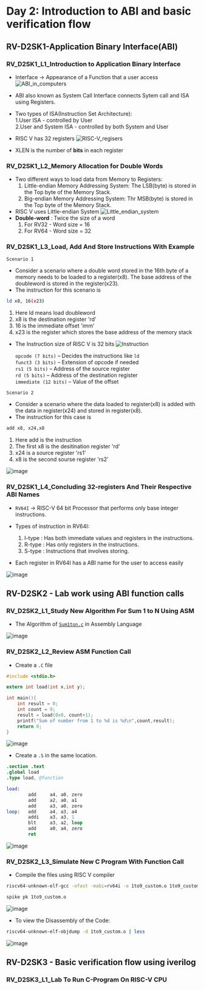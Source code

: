 # Day 2: Introduction to ABI and basic verification flow

## RV-D2SK1-Application Binary Interface(ABI)

### RV_D2SK1_L1_Introduction to Application Binary Interface

- Interface &rarr; Appearance of a Function that a user access
![ABI_in_computers](images/Screenshot%202025-05-05%20170808.png)

- ABI also known as System Call Interface connects Sytem call and ISA using Registers.  
- Two types of ISA(Instruction Set Architecture):  
  1.User ISA - controlled by User  
  2.User and System ISA - controlled by both System and User

  
- RISC V has 32 registers
![RISC-V_regisers](images/Screenshot%202025-05-05%20170922.png) 

- XLEN is the number of **bits** in each register 

### RV_D2SK1_L2_Memory Allocation for Double Words

- Two different ways to load data from Memory to Registers:
  1. Little-endian Memory Addressing System: The LSB(byte) is stored in the Top byte of the Memory Stack.
  2. Big-endian Memory Addressing System: Thr MSB(byte) is stored in the Top byte of the Memory Stack.  
- RISC V uses Little-endian System
![Little_endian_system](images/Screenshot%202025-05-05%20174732.png)  
- **Double-word** : Twice the size of a word
  1. For RV32 - Word size = 16
  2. For RV64 - Word size = 32

### RV_D2SK1_L3_Load, Add And Store Instructions With Example
`Scenario 1`
- Consider a scenario where a double word stored in the 16th byte of a memory needs to be loaded to a register(x8). The base address of the doubleword is stored in the register(x23).
- The instruction for this scenario is 
```bash
ld x8, 16(x23)
```
   1. Here ld means load doubleword
   2. x8 is the destination register 'rd'
   3. 16 is the immediate offset 'imm'
   4. x23 is the register which stores the base address of the memory stack

- The Instruction size of RISC V is 32 bits
![Instruction](images/Screenshot%202025-05-05%20183111.png)  

  `opcode (7 bits)` – Decides the instructions like `ld`  
  `funct3 (3 bits)` – Extension of opcode if needed  
  `rs1 (5 bits)` – Address of the source register  
  `rd (5 bits)` – Address of the destination register  
  `immediate (12 bits)` – Value of the offset  

`Scenario 2`
- Consider a scenario where the data loaded to register(x8) is added with the data in register(x24) and stored in register(x8).
- The instruction for this case is
```bash
add x8, x24,x8
```
  1. Here add is the instruction
  2. The first x8 is the desitination register 'rd'
  3. x24 is a source register 'rs1'
  4. x8  is the second sourse register 'rs2'

![image](images/Screenshot%202025-05-05%20185226.png)

### RV_D2SK1_L4_Concluding 32-registers And Their Respective ABI Names

- ``RV64I`` &rarr; RISC-V 64 bit Processor that performs only base integer instructions.  
- Types of instruction in RV64I:
  1. I-type : Has both immediate values and registers in the instructions.
  2. R-type : Has only registers in the instructions.
  3. S-type : Instructions that involves storing.

- Each register in RV64I has a ABI name for the user to access easily  

![image](images/Screenshot%202025-05-05%20190641.png)  


## RV-D2SK2 - Lab work using ABI function calls
  
### RV_D2SK2_L1_Study New Algorithm For Sum 1 to N Using ASM

- The Algorithm of [`Sum1ton.c`](Day1.md#rv_d1sk2_l1_c-program-to-compute-sum-from-1-to-n) in Assembly Language

![image](images/Screenshot%202025-05-05%20192316.png)

### RV_D2SK2_L2_Review ASM Function Call

- Create a `.C` file  
```c
#include <stdio.h>

extern int load(int x,int y);

int main(){
    int result = 0;
    int count = 9;
    result = load(0x0, count+1);
    printf("Sum of number from 1 to %d is %d\n",count,result);
    return 0;
}
```
![image](images/Screenshot%202025-05-05%20193826.png)

- Create a `.S` in the same location.
```S
.section .text
.global load
.type load, @function

load:
        add     a4, a0, zero
        add     a2, a0, a1
        add     a3, a0, zero
loop:   add     a4, a3, a4
        addi    a3, a3, 1
        blt     a3, a2, loop
        add     a0, a4, zero
        ret
```
![image](images/Screenshot%202025-05-05%20193856.png)

### RV_D2SK2_L3_Simulate New C Program With Function Call

- Compile the files using RISC V compiler
```bash
riscv64-unknown-elf-gcc -ofast -mabi=rv64i -o 1to9_custom.o 1to9_custom.c load.S
```  
```bash
spike pk 1to9_custom.o
```
![image](images/Screenshot%202025-05-05%20200214.png)

- To view the Disassembly of the Code:
```bash
riscv64-unknown-elf-objdump -d 1to9_custom.o | less
```
![image](images/Screenshot%202025-05-05%20200322.png)  

## RV-D2SK3 - Basic verification flow using iverilog
### RV_D2SK3_L1_Lab To Run C-Program On RISC-V CPU

